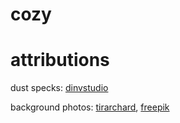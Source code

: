 # cozy

# attributions

dust specks: [dinvstudio](https://dinvstudio.itch.io/dynamic-space-background-lite-free)

background photos: [tirarchard](https://www.freepik.com/author/tirachard), [freepik](https://www.freepik.com/author/freepik)
